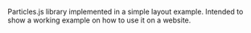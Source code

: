 Particles.js library implemented in a simple layout example. 
Intended to show a working example on how to use it on a website. 
